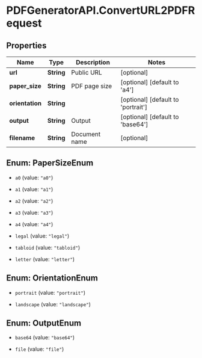 # PDFGeneratorAPI.ConvertURL2PDFRequest

## Properties

Name | Type | Description | Notes
------------ | ------------- | ------------- | -------------
**url** | **String** | Public URL | [optional] 
**paper_size** | **String** | PDF page size | [optional] [default to &#39;a4&#39;]
**orientation** | **String** |  | [optional] [default to &#39;portrait&#39;]
**output** | **String** | Output | [optional] [default to &#39;base64&#39;]
**filename** | **String** | Document name | [optional] 



## Enum: PaperSizeEnum


* `a0` (value: `"a0"`)

* `a1` (value: `"a1"`)

* `a2` (value: `"a2"`)

* `a3` (value: `"a3"`)

* `a4` (value: `"a4"`)

* `legal` (value: `"legal"`)

* `tabloid` (value: `"tabloid"`)

* `letter` (value: `"letter"`)





## Enum: OrientationEnum


* `portrait` (value: `"portrait"`)

* `landscape` (value: `"landscape"`)





## Enum: OutputEnum


* `base64` (value: `"base64"`)

* `file` (value: `"file"`)




